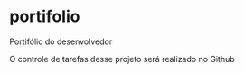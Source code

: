 # portifolio
Portifólio do desenvolvedor

O controle de tarefas desse projeto será realizado no Github
